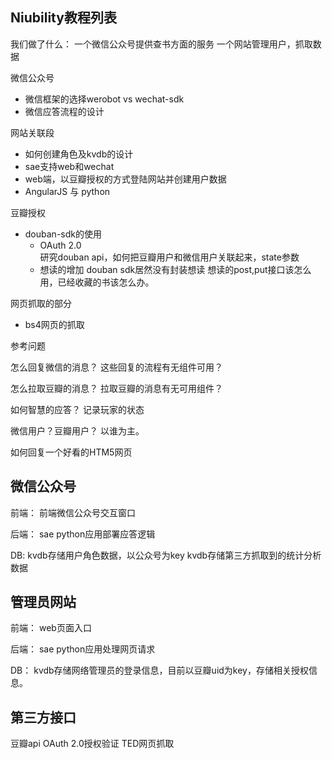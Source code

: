 ## Niubility教程列表

我们做了什么：
一个微信公众号提供查书方面的服务
一个网站管理用户，抓取数据

微信公众号

- 微信框架的选择werobot vs wechat-sdk
- 微信应答流程的设计

网站关联段

- 如何创建角色及kvdb的设计
- sae支持web和wechat
- web端，以豆瓣授权的方式登陆网站并创建用户数据
- AngularJS 与 python


豆瓣授权

- douban-sdk的使用
  + OAuth 2.0  
  研究douban api，如何把豆瓣用户和微信用户关联起来，state参数
  + 想读的增加
  douban sdk居然没有封装想读
  想读的post,put接口该怎么用，已经收藏的书该怎么办。  

网页抓取的部分

- bs4网页的抓取




参考问题

怎么回复微信的消息？
这些回复的流程有无组件可用？

怎么拉取豆瓣的消息？
拉取豆瓣的消息有无可用组件？

如何智慧的应答？
记录玩家的状态

微信用户？豆瓣用户？
以谁为主。

如何回复一个好看的HTM5网页

## 微信公众号

前端：
前端微信公众号交互窗口

后端：
sae python应用部署应答逻辑

DB:
kvdb存储用户角色数据，以公众号为key
kvdb存储第三方抓取到的统计分析数据


## 管理员网站
前端：
web页面入口

后端：
sae python应用处理网页请求

DB：
kvdb存储网络管理员的登录信息，目前以豆瓣uid为key，存储相关授权信息。


## 第三方接口
豆瓣api OAuth 2.0授权验证
TED网页抓取






